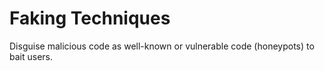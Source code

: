 # Faking Techniques

Disguise malicious code as well-known or vulnerable code (honeypots) to bait users.
